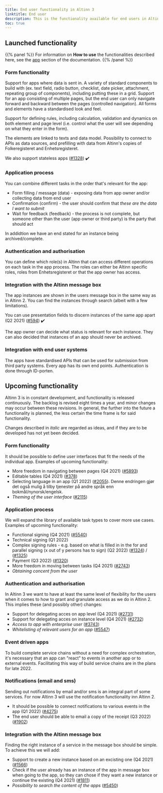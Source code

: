 ```yaml
---
title: End user functionality in Altinn 3
linktitle: End user
description: This is the functionality available for end users in Altinn 3, and some of the larger planned changes.
toc: true
---
```


## Launched functionality

{{% panel %}}
For information on **How to use** the functionalities described here, see the [app](../../../../app/) section of the documentation.
{{% /panel %}}

### Form functionality

Support for apps where data is sent in. A variety of standard components to build with (ex. text field, radio button, checklist, date picker, attachment, repeating group of components), including putting these in a grid. 
Support for an app consisting of multiple pages, but the end user can only navigate forward and backward between the pages (controlled navigation).
All forms and elements have a standardised look and feel.

Support for defining rules, including calculation, validation and dynamics on both element and page level (i.e. control what the user will see depending on what they enter in the form).

The elements are linked to texts and data model. Possibility to connect to APIs as data sources, and prefilling with data from Altinn's copies of Folkeregisteret and Enhetsregisteret.

We also support stateless apps ([#1328](https://github.com/Altinn/altinn-studio/issues/1328)) :heavy_check_mark:
### Application process

You can combine different tasks in the order that's relevant for the app:

- Form filling / message (data) - exposing data from app owner and/or collecting data from end user
- Confirmation (confirm) - the user should confirm that _these are the data I want to submit_
- Wait for feedback (feedback) - the process is not complete, but someone other than the user (app owner or third party) is the party that should act

In addidtion we have an end stated for an instance being archived/complete.

### Authentication and authorisation

You can define which role(s) in Altinn that can access different operations on each task in the app process. 
The roles can either be Altinn specific roles, roles from Enhetsregisteret or that the app owner has access.

### Integration with the Altinn message box

The app instances are shown in the users message box in the same way as in Altinn 2.
You can find the instances through search (albeit with a few limitations).

You can use presentation fields to discern instances of the same app apart (Q2 2021) ([#594](https://github.com/Altinn/altinn-studio/issues/594)) :heavy_check_mark:

The app owner can decide what status is relevant for each instance. They can also decided that instances of an app should never be archived.

### Integration with end user systems

The apps have standardised APIs that can be used for submission from third party systems.
Every app has its own end points. Authentication is done through ID-porten.

## Upcoming functionality

Altinn 3 is in constant development, and functionality is released continuously. The backlog is revised eight times a year, and minor changes may occur between these revisions.
In general, the further into the future a functionality is planned, the less certain the time frame is for said functionality.

Changes described in _italic_ are regarded as ideas, and if they are to be developed has not yet been decided.


### Form functionality
It should be possible to define user interfaces that fit the needs of the individual app. Examples of upcoming functionality:

- More freedom in navigating between pages (Q4 2021) ([#5893](https://github.com/Altinn/altinn-studio/issues/5893))
- Editable tables (Q4 2021) ([#378](https://github.com/Altinn/altinn-studio/issues/378))
- Selecting language in an app (Q1 2022) ([#2055](https://github.com/Altinn/altinn-studio/issues/2055)). Denne endringen gjør det også mulig å tilby tjenester på andre språk enn bokmål/nynorsk/engelsk.
- _Theming of the user interface_ ([#2115](https://github.com/Altinn/altinn-studio/issues/2115))

### Application process

We will expand the library of available task types to cover more use cases. Examples of upcoming functionality:

- Functional signing (Q4 2021) ([#5540](https://github.com/Altinn/altinn-studio/issues/5540))
- Technical signing (Q1 2022)
- Complex signing rules - e.g. based on what is filled in in the for and parallel signing (x out of y persons has to sign) (Q2 2022) ([#1324](https://github.com/Altinn/altinn-studio/issues/1324)) / ([#1325](https://github.com/Altinn/altinn-studio/issues/1325))
- Payment (Q3 2022) ([#1320](https://github.com/Altinn/altinn-studio/issues/1320))
- More freedom in moving between tasks (Q4 2021) ([#2743](https://github.com/Altinn/altinn-studio/issues/2743))
- _Obtaining concent from the user_

### Authentication and authorisation

In Altinn 3 we want to have at least the same level of flexibility for the users when it comes to how to grant and granulate access as we do in Altinn 2. 
This implies these (and possibly other) changes:

- Support for delegating acces on app level (Q4 2021) ([#2731](https://github.com/Altinn/altinn-studio/issues/2731))
- Support for delegating acces on instance level (Q4 2021) ([#2732](https://github.com/Altinn/altinn-studio/issues/2732))
- _Access to app with enterprise user_ ([#3743](https://github.com/Altinn/altinn-studio/issues/3743))
- _Whitelisting of relevant users for an app_ ([#5547](https://github.com/Altinn/altinn-studio/issues/5547))

### Event driven apps

To build complete service chains without a need for complex orchestration, it's necessary that an app can "react" to events in another app or to external events.
Facilitating this way of build service chains are in the plans for late 2022.

### Notifications (email and sms)

Sending out notifications by email and/or sms is an integral part of some services. For now Altinn 3 will use the notification functionality inn Altinn 2.

- It should be possible to connect notifications to various events in the app (Q1 2022) ([#4275](https://github.com/Altinn/altinn-studio/issues/4275))
- The end user should be able to email a copy of the receipt (Q3 2022) ([#1902](https://github.com/Altinn/altinn-studio/issues/1902))

### Integration with the Altinn message box

Finding the right instance of a service in the message box should be simple. To achieve this we will add:

- Support to create a new instance based on an excisting one (Q4 2021) ([#1566](https://github.com/Altinn/altinn-studio/issues/1566))
- Check if the user already has an instance of the app in message box when going to the app, so they can chose if they want a new instance or continue the existing (Q4 2021) ([#1811](https://github.com/Altinn/altinn-studio/issues/1811))
- _Possibility to search the content of the apps_ ([#5450](https://github.com/Altinn/altinn-studio/issues/5450))
